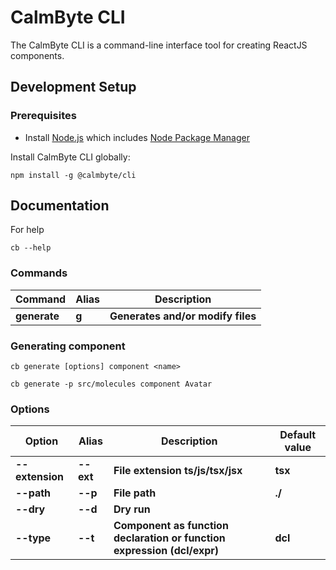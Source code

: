 # CalmByte CLI

The CalmByte CLI is a command-line interface tool for creating ReactJS components.

## Development Setup

### Prerequisites

- Install [Node.js] which includes [Node Package Manager][npm]

Install CalmByte CLI globally:

```
npm install -g @calmbyte/cli
```

## Documentation

For help

```
cb --help
```

### Commands

| Command      | Alias | Description                       |
| ------------ | ----- | --------------------------------- |
| **generate** | **g** | **Generates and/or modify files** |

### Generating component

```
cb generate [options] component <name>
```

```
cb generate -p src/molecules component Avatar
```

### Options

| Option          | Alias     | Description                                                             | Default value |
| --------------- | --------- | ----------------------------------------------------------------------- | ------------- |
| **--extension** | **--ext** | **File extension ts/js/tsx/jsx**                                        | **tsx**       |
| **--path**      | **--p**   | **File path**                                                           | **./**        |
| **--dry**       | **--d**   | **Dry run**                                                             |
| **--type**      | **--t**   | **Component as function declaration or function expression (dcl/expr)** | **dcl**       |

[node.js]: https://nodejs.org/
[npm]: https://www.npmjs.com/get-npm
